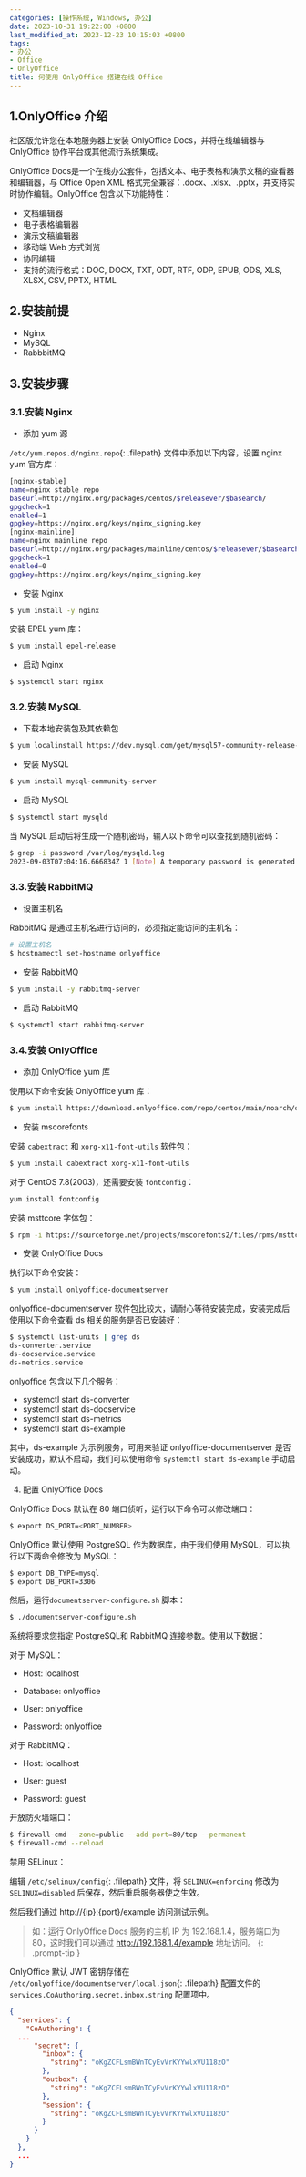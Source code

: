 ```yaml
---
categories: [操作系统, Windows, 办公]
date: 2023-10-31 19:22:00 +0800
last_modified_at: 2023-12-23 10:15:03 +0800
tags:
- 办公
- Office
- OnlyOffice
title: 何使用 OnlyOffice 搭建在线 Office
---
```


## 1.OnlyOffice 介绍

社区版允许您在本地服务器上安装 OnlyOffice Docs，并将在线编辑器与 OnlyOffice 协作平台或其他流行系统集成。

OnlyOffice Docs是一个在线办公套件，包括文本、电子表格和演示文稿的查看器和编辑器，与 Office Open XML 格式完全兼容：.docx、.xlsx、.pptx，并支持实时协作编辑。OnlyOffice 包含以下功能特性：

- 文档编辑器
- 电子表格编辑器
- 演示文稿编辑器
- 移动端 Web 方式浏览
- 协同编辑
- 支持的流行格式：DOC, DOCX, TXT, ODT, RTF, ODP, EPUB, ODS, XLS, XLSX, CSV, PPTX, HTML

## 2.安装前提

- Nginx
- MySQL
- RabbbitMQ

## 3.安装步骤

### 3.1.安装 Nginx

- 添加 yum 源

`/etc/yum.repos.d/nginx.repo`{: .filepath} 文件中添加以下内容，设置 nginx yum 官方库：

```bash
[nginx-stable]
name=nginx stable repo
baseurl=http://nginx.org/packages/centos/$releasever/$basearch/
gpgcheck=1
enabled=1
gpgkey=https://nginx.org/keys/nginx_signing.key
[nginx-mainline]
name=nginx mainline repo
baseurl=http://nginx.org/packages/mainline/centos/$releasever/$basearch/
gpgcheck=1
enabled=0
gpgkey=https://nginx.org/keys/nginx_signing.key
```

- 安装 Nginx

```bash
$ yum install -y nginx
```

安装 EPEL yum 库：

```bash
$ yum install epel-release
```

- 启动 Nginx

```bash
$ systemctl start nginx
```

### 3.2.安装 MySQL

- 下载本地安装包及其依赖包

```bash
$ yum localinstall https://dev.mysql.com/get/mysql57-community-release-el7-11.noarch.rpm 
```

- 安装 MySQL

```bash
$ yum install mysql-community-server
```

- 启动 MySQL

```bash
$ systemctl start mysqld
```

当 MySQL 启动后将生成一个随机密码，输入以下命令可以查找到随机密码：

```bash
$ grep -i password /var/log/mysqld.log
2023-09-03T07:04:16.666834Z 1 [Note] A temporary password is generated for root@localhost: aiwfrtTl7-=2
```

### 3.3.安装 RabbitMQ

- 设置主机名

RabbitMQ 是通过主机名进行访问的，必须指定能访问的主机名：

```bash
# 设置主机名
$ hostnamectl set-hostname onlyoffice
```

- 安装 RabbitMQ

```bash
$ yum install -y rabbitmq-server
```

- 启动 RabbitMQ

```bash
$ systemctl start rabbitmq-server
```

### 3.4.安装 OnlyOffice

- 添加 OnlyOffice yum 库

使用以下命令安装 OnlyOffice yum 库：

```bash
$ yum install https://download.onlyoffice.com/repo/centos/main/noarch/onlyoffice-repo.noarch.rpm
```

- 安装 mscorefonts

安装 `cabextract` 和 `xorg-x11-font-utils` 软件包：

```bash
$ yum install cabextract xorg-x11-font-utils
```

对于 CentOS 7.8(2003)，还需要安装 `fontconfig`：

```bash
yum install fontconfig
```

安装 msttcore 字体包：

```bash
$ rpm -i https://sourceforge.net/projects/mscorefonts2/files/rpms/msttcore-fonts-installer-2.6-1.noarch.rpm
```

- 安装 OnlyOffice Docs

执行以下命令安装：

```bash
$ yum install onlyoffice-documentserver
```

onlyoffice-documentserver 软件包比较大，请耐心等待安装完成，安装完成后使用以下命令查看 ds 相关的服务是否已安装好：

```bash
$ systemctl list-units | grep ds
ds-converter.service                                                                                                                                    loaded active running   Docs Converter
ds-docservice.service                                                                                                                                   loaded active running   Docs Docservice
ds-metrics.service                                                                                                                                      loaded active running   Docs Metrics
```

onlyoffice 包含以下几个服务：

- systemctl start ds-converter
- systemctl start ds-docservice
- systemctl start ds-metrics
- systemctl start ds-example

其中，ds-example 为示例服务，可用来验证 onlyoffice-documentserver 是否安装成功，默认不启动，我们可以使用命令 `systemctl start ds-example` 手动启动。

4. 配置 OnlyOffice Docs

OnlyOffice Docs 默认在 80 端口侦听，运行以下命令可以修改端口：

```bash
$ export DS_PORT=<PORT_NUMBER>
```

OnlyOffice 默认使用 PostgreSQL 作为数据库，由于我们使用 MySQL，可以执行以下两命令修改为 MySQL：

```bash
$ export DB_TYPE=mysql
$ export DB_PORT=3306
```

然后，运行`documentserver-configure.sh` 脚本：

```bash
$ ./documentserver-configure.sh
```

系统将要求您指定 PostgreSQL和 RabbitMQ 连接参数。使用以下数据：

对于 MySQL：

- Host: localhost

- Database: onlyoffice

- User: onlyoffice

- Password: onlyoffice

对于 RabbitMQ：

- Host: localhost

- User: guest

- Password: guest

开放防火墙端口：

```bash
$ firewall-cmd --zone=public --add-port=80/tcp --permanent
$ firewall-cmd --reload
```

禁用 SELinux：

编辑 `/etc/selinux/config`{: .filepath} 文件，将 `SELINUX=enforcing` 修改为 `SELINUX=disabled` 后保存，然后重启服务器使之生效。

然后我们通过 http://{ip}:{port}/example 访问测试示例。

> 如：运行 OnlyOffice Docs 服务的主机 IP 为 192.168.1.4，服务端口为 80，这时我们可以通过 http://192.168.1.4/example 地址访问。
{: .prompt-tip }

OnlyOffice 默认 JWT 密钥存储在 `/etc/onlyoffice/documentserver/local.json`{: .filepath} 配置文件的 `services.CoAuthoring.secret.inbox.string` 配置项中。

```json
{
  "services": {
    "CoAuthoring": {
  ...
      "secret": {
        "inbox": {
          "string": "oKgZCFLsmBWnTCyEvVrKYYwlxVU118zO"
        },
        "outbox": {
          "string": "oKgZCFLsmBWnTCyEvVrKYYwlxVU118zO"
        },
        "session": {
          "string": "oKgZCFLsmBWnTCyEvVrKYYwlxVU118zO"
        }
      }
    }
  },
  ...
}
```
